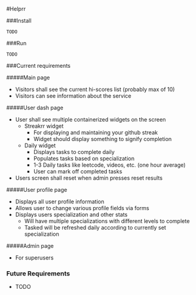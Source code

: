 #Helprr

###Install
```
TODO

```

###Run
```
TODO

```

###Current requirements

#####Main page
- Visitors shall see the current hi-scores list (probably max of 10)
- Visitors can see information about the service


#####User dash page
- User shall see multiple containerized widgets on the screen
    - Streakrr widget
        - For displaying and maintaining your github streak
        - Widget should display something to signify completion
    - Daily widget
        - Displays tasks to complete daily
        - Populates tasks based on specialization
        - 1-3 Daily tasks like leetcode, videos, etc. (one hour average)
        - User can mark off completed tasks
- Users screen shall reset when admin presses reset results

#####User profile page
- Displays all user profile information
- Allows user to change various profile fields via forms
- Displays users specialization and other stats
    - Will have multiple specializations with different levels to complete
    - Tasked will be refreshed daily according to currently set specialization

#####Admin page
- For superusers


### Future Requirements
- TODO